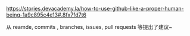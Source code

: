 

https://stories.devacademy.la/how-to-use-github-like-a-proper-human-being-1a9c895c4e13#.8fx7fd7t6


从 reamde, commits , branches, issues, pull requests 等提出了建议~




